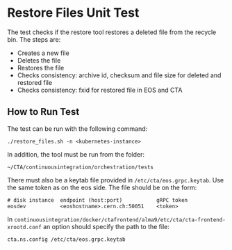 # Restore Files Unit Test
The test checks if the restore tool restores a deleted file from the recycle bin. The steps are:
- Creates a new file 
- Deletes the file
- Restores the file 
- Checks consistency: archive id, checksum and file size for deleted and restored file 
- Checks consistency: fxid for restored file in EOS and CTA

## How to Run Test
The test can be run with the following command: 

`./restore_files.sh -n <kubernetes-instance>`

In addition, the tool must be run from the folder:

`~/CTA/continuousintegration/orchestration/tests`

There must also be a keytab file provided in `/etc/cta/eos.grpc.keytab`. Use the same token as on the eos side. The file should be on the form:

``` 
# disk instance  endpoint (host:port)           gRPC token
eosdev           <eoshostname>.cern.ch:50051    <token>
```

In `continuousintegration/docker/ctafrontend/alma9/etc/cta/cta-frontend-xrootd.conf` an option should specify the path to the file:

`cta.ns.config /etc/cta/eos.grpc.keytab`